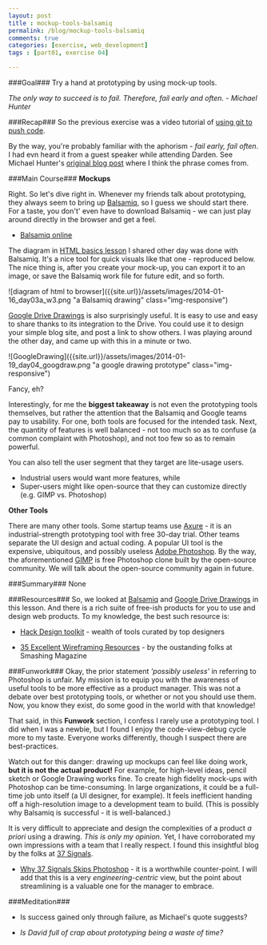 ```yaml
---
layout: post
title : mockup-tools-balsamiq
permalink: /blog/mockup-tools-balsamiq
comments: true
categories: [exercise, web_development]
tags : [part01, exercise 04]

---
```


###Goal###
Try a hand at prototyping by using mock-up tools.

_The only way to succeed is to fail. Therefore, fail early and often. - Michael Hunter_

###Recap###
So the previous exercise was a video tutorial of [using git to push code](../git-push-pull-supplement).

By the way, you\'re probably familiar with the aphorism - _fail early, fail often_. I had evn heard it from a guest speaker while attending Darden. See Michael Hunter\'s [original blog post](http://blogs.msdn.com/b/micahel/archive/2005/08/17/failfast.aspx) where I think the phrase comes from.

###Main Course###
__Mockups__

Right. So let\'s dive right in. Whenever my friends talk about prototyping, they always seem to bring up [Balsamiq](http://balsamiq.com/), so I guess we should start there. For a taste, you don\'t' even have to download Balsamiq - we can just play around directly in the browser and get a feel.

* [Balsamiq online](http://builds.balsamiq.com/b/mockups-web-demo/)

The diagram in [HTML basics lesson](../html-add-text-images) I shared other day was done with Balsamiq. It\'s a nice tool for quick visuals like that one - reproduced below. The nice thing is, after you create your mock-up, you can export it to an image, or save the Balsamiq work file for future edit, and so forth.

![diagram of html to browser]({{site.url}}/assets/images/2014-01-16_day03a_w3.png "a Balsamiq drawing" class="img-responsive")

[Google Drive Drawings](http://www.google.com/drive/apps.html) is also surprisingly useful. It is easy to use and easy to share thanks to its integration to the Drive. You could use it to design your simple blog site, and post a link to show others. I was playing around the other day, and came up with this in a minute or two.

![GoogleDrawing]({{site.url}}/assets/images/2014-01-19_day04_googdraw.png "a google drawing prototype" class="img-responsive")

Fancy, eh?

Interestingly, for me the __biggest takeaway__ is not even the prototyping tools themselves, but rather the attention that the Balsamiq and Google teams pay to usability. For one, both tools are focused for the intended task. Next, the quantity of features is well balanced - not too much so as to confuse (a common complaint with Photoshop), and not too few so as to remain powerful.

You can also tell the user segment that they target are lite-usage users.

* Industrial users would want more features, while
* Super-users might like open-source that they can customize directly (e.g. GIMP vs. Photoshop)

__Other Tools__

There are many other tools. Some startup teams use [Axure](http://www.axure.com/) - it is an industrial-strength prototyping tool with free 30-day trial. Other teams separate the UI design and actual coding. A popular UI tool is the expensive, ubiquitous, and possibly useless [Adobe Photoshop](http://www.photoshop.com/). By the way, the aforementioned [GIMP](http://www.gimp.org/) is free Photoshop clone built by the open-source community. We will talk about the open-source community again in future.

###Summary###
None

###Resources###
So, we looked at [Balsamiq](http://balsamiq.com/) and [Google Drive Drawings](http://www.google.com/drive/apps.html) in this lesson. And there is a rich suite of free-ish products for you to use and design web products. To my knowledge, the best such resource is:

* [Hack Design toolkit](https://hackdesign.org/toolkit/rapid-prototyping) - wealth of tools curated by top designers

* [35 Excellent Wireframing Resources](http://www.smashingmagazine.com/2009/09/01/35-excellent-wireframing-resources/) - by the oustanding folks at Smashing Magazine

###Funwork###
Okay, the prior statement _'possibly useless'_ in referring to Photoshop is unfair. My mission is to equip you with the awareness of useful tools to be more effective as a product manager. This was not a debate over best prototyping tools, or whether or not you should use them. Now, you know they exist, do some good in the world with that knowledge!

That said, in this __Funwork__ section, I confess I rarely use a prototyping tool. I did when I was a newbie, but I found I enjoy the code-view-debug cycle more to my taste. Everyone works differently, though I suspect there are best-practices.

Watch out for this danger: drawing up mockups can feel like doing work, __but it is not the actual product!__ For example, for high-level ideas, pencil sketch or Google Drawing works fine. To create high fidelity mock-ups with Photoshop can be time-consuming. In large organizations, it could be a full-time job unto itself (a UI designer, for example). It feels inefficient handing off a high-resolution image to a development team to build. (This is possibly why Balsamiq is successful - it is well-balanced.)

It is very difficult to appreciate and design the complexities of a product _a priori_ using a drawing. _This is only my opinion._ Yet, I have corroborated my own impressions with a team that I really respect. I found this insightful blog by the folks at [37 Signals](http://37signals.com/).

* [Why 37 Signals Skips Photoshop](http://37signals.com/svn/posts/1061-why-we-skip-photoshop) - it is a worthwhile counter-point. I will add that this is a very _engineering-centric_ view, but the point about streamlining is a valuable one for the manager to embrace.

###Meditation###
* Is success gained only through failure, as Michael\'s quote suggests?

* _Is David full of crap about prototyping being a waste of time?_
